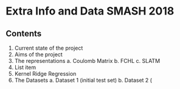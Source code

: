# Extra Info and Data SMASH 2018

## Contents

 1. Current state of the project
 2. Aims of the project
 3. The representations
	 a. Coulomb Matrix
	 b. FCHL
	 c. SLATM 
 4. List item
 5. Kernel Ridge Regression
 6. The Datasets
	 a. Dataset 1 (initial test set)
	 b. Dataset 2 (

<!--stackedit_data:
eyJoaXN0b3J5IjpbLTQzOTI3MDAzMCwtMTcwNzkwODI1NSwtMT
A4NjkwMjE0M119
-->